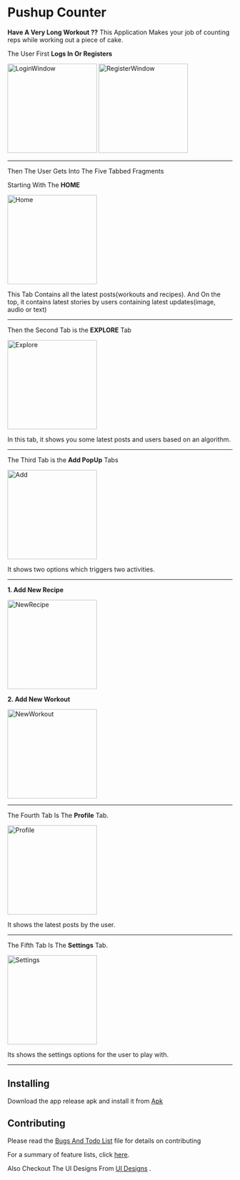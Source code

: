 # Pushup Counter

**Have A Very Long Workout ??**
This Application Makes your job of counting reps while working out a piece of cake.

The User First **Logs In Or Registers**

<img width="200" alt="LoginWindow" src="UIDesign/Login.png"> <img width="200" alt="RegisterWindow" src="UIDesign/Register.png">
___

Then The User Gets Into The Five Tabbed Fragments

Starting With The **HOME**

<img width="200" alt="Home" src="UIDesign/Home.png">

This Tab Contains all the latest posts(workouts and recipes). And On the top, it contains latest stories by users containing latest updates(image, audio or text)
___
Then the Second Tab is the **EXPLORE** Tab

<img width="200" alt="Explore" src="UIDesign/Explore.png">

In this tab, it shows you some latest posts and users based on an algorithm.
___
The Third Tab is the **Add PopUp** Tabs

<img width="200" alt="Add" src="UIDesign/Add.png">

It shows two options which triggers two activities.

___


**1. Add New Recipe**

<img width="200" alt="NewRecipe" src="UIDesign/New-Recipe.png">

**2. Add New Workout**

<img width="200" alt="NewWorkout" src="UIDesign/New-Workout.png">

___

The Fourth Tab Is The **Profile** Tab.

<img width="200" alt="Profile" src="UIDesign/Profile.png">

It shows the latest posts by the user.
***
The Fifth Tab Is The **Settings** Tab.

<img width="200" alt="Settings" src="UIDesign/Settings.png">

Its shows the settings options for the user to play with.
***
## Installing

Download the app release apk and install it from
[Apk](app/build/outputs/apk/debug/app-debug.apk)


## Contributing

Please read the 
[Bugs And Todo List](app/BugsAndTodo.md) file for details on contributing

For a summary of feature lists, click [here](app/Otherfeatureplans.md).

Also Checkout The UI Designs From
[UI Designs](UIDesign/) .


<!-- ## License

## Built With

* [Dropwizard](http://www.dropwizard.io/1.0.2/docs/) - The web framework used
* [Maven](https://maven.apache.org/) - Dependency Management
* [ROME](https://rometools.github.io/rome/) - Used to generate RSS Feeds


This project is licensed under the MIT License - see the [LICENSE.md](LICENSE.md) file for details

## Acknowledgments

* Hat tip to anyone whose code was used
* Inspiration
* etc

-->
